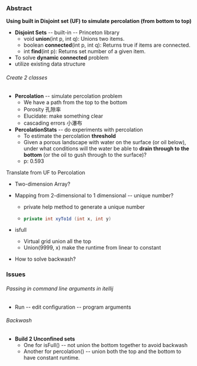 ### Abstract

**Using built in Disjoint set (UF) to simulate percolation (from bottom to top)**

* **Disjoint Sets** -- built-in -- Princeton library
  * void **union**(int p, int q): Unions two items.
  * boolean **connected**(int p, int q): Returns true if items are connected.
  * int **find**(int p): Returns set number of a given item.
* To solve **dynamic connected** problem
* utilize existing data structure 

###### Create 2 classes

* **Percolation** -- simulate percolation problem
  * We have a path from the top to the bottom
  * Porosity 孔隙率
  * Elucidate: make something clear 
  * cascading errors 小瀑布
* **PercolationStats** -- do experiments with percolation
  * To estimate the percolation **threshold**
  * Given a porous landscape with water on the surface (or oil below), under what conditions will the water be able to **drain through to the bottom** (or the oil to gush through to the surface)?
  * p: 0.593



Translate from UF to Percolation

* Two-dimension Array?

* Mapping from 2-dimensional to 1 dimensional -- unique number? 

  * private help method to generate a unique number

  * ```java 
    private int xyTo1d (int x, int y)
    ```

* isfull
  * Virtual grid union all the top
  * Union(9999, x) make the runtime from linear to constant 

* How to solve backwash?



### Issues

###### Passing in command line arguments in itellij

* Run -- edit configuration -- program arguments

###### Backwash

* **Build 2 Unconfined sets** 
  * One for isFull() -- not union the bottom together to avoid backwash
  * Another for percolation() -- union both the top and the bottom to have constant runtime.